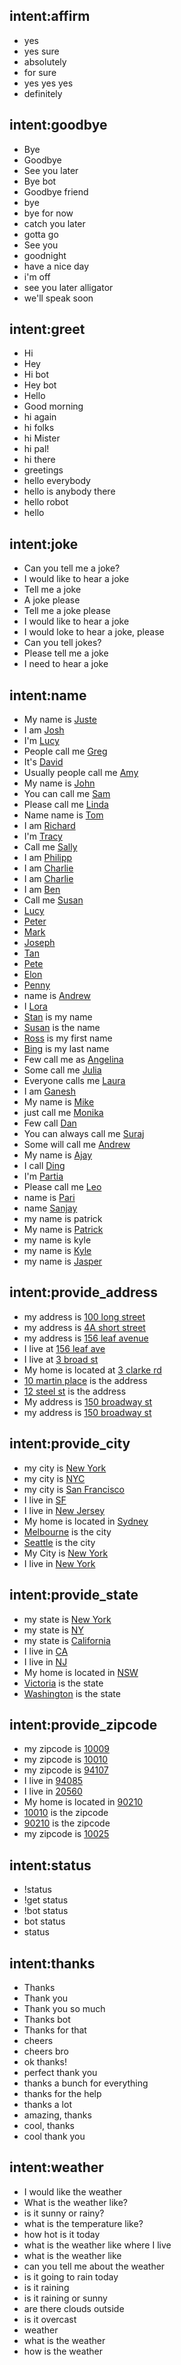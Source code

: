 ## intent:affirm
- yes
- yes sure
- absolutely
- for sure
- yes yes yes
- definitely

## intent:goodbye
- Bye
- Goodbye
- See you later
- Bye bot
- Goodbye friend
- bye
- bye for now
- catch you later
- gotta go
- See you
- goodnight
- have a nice day
- i'm off
- see you later alligator
- we'll speak soon

## intent:greet
- Hi
- Hey
- Hi bot
- Hey bot
- Hello
- Good morning
- hi again
- hi folks
- hi Mister
- hi pal!
- hi there
- greetings
- hello everybody
- hello is anybody there
- hello robot
- hello

## intent:joke
- Can you tell me a joke?
- I would like to hear a joke
- Tell me a joke
- A joke please
- Tell me a joke please
- I would like to hear a joke
- I would loke to hear a joke, please
- Can you tell jokes?
- Please tell me a joke
- I need to hear a joke

## intent:name
- My name is [Juste](name)
- I am [Josh](name)
- I'm [Lucy](name)
- People call me [Greg](name)
- It's [David](name)
- Usually people call me [Amy](name)
- My name is [John](name)
- You can call me [Sam](name)
- Please call me [Linda](name)
- Name name is [Tom](name)
- I am [Richard](name)
- I'm [Tracy](name)
- Call me [Sally](name)
- I am [Philipp](name)
- I am [Charlie](name)
- I am [Charlie](name)
- I am [Ben](name)
- Call me [Susan](name)
- [Lucy](name)
- [Peter](name)
- [Mark](name)
- [Joseph](name)
- [Tan](name)
- [Pete](name)
- [Elon](name)
- [Penny](name)
- name is [Andrew](name)
- I [Lora](name)
- [Stan](name) is my name
- [Susan](name) is the name
- [Ross](name) is my first name
- [Bing](name) is my last name
- Few call me as [Angelina](name)
- Some call me [Julia](name)
- Everyone calls me [Laura](name)
- I am [Ganesh](name)
- My name is [Mike](name)
- just call me [Monika](name)
- Few call [Dan](name)
- You can always call me [Suraj](name)
- Some will call me [Andrew](name)
- My name is [Ajay](name)
- I call [Ding](name)
- I'm [Partia](name)
- Please call me [Leo](name)
- name is [Pari](name)
- name [Sanjay](name)
- my name is patrick
- My name is [Patrick](name)
- my name is kyle
- my name is [Kyle](name)
- my name is [Jasper](name)

## intent:provide_address
- my address is [100 long street](address)
- my address is [4A short street](address)
- my address is [156 leaf avenue](address)
- I live at [156 leaf ave](address)
- I live at [3 broad st](address)
- My home is located at [3 clarke rd](address)
- [10 martin place](address) is the address
- [12 steel st](address) is the address
- My address is [150 broadway st](address)
- my address is [150 broadway st](address)

## intent:provide_city
- my city is [New York](city)
- my city is [NYC](city)
- my city is [San Francisco](city)
- I live in [SF](city)
- I live in [New Jersey](city)
- My home is located in [Sydney](city)
- [Melbourne](city) is the city
- [Seattle](city) is the city
- My City is [New York](city)
- I live in [New York](city)

## intent:provide_state
- my state is [New York](state)
- my state is [NY](state)
- my state is [California](state)
- I live in [CA](state)
- I live in [NJ](state)
- My home is located in [NSW](state)
- [Victoria](state) is the state
- [Washington](state) is the state

## intent:provide_zipcode
- my zipcode is [10009](zipcode)
- my zipcode is [10010](zipcode)
- my zipcode is [94107](zipcode)
- I live in [94085](zipcode)
- I live in [20560](zipcode)
- My home is located in [90210](zipcode)
- [10010](zipcode) is the zipcode
- [90210](zipcode) is the zipcode
- my zipcode is [10025](zipcode)

## intent:status
- !status
- !get status
- !bot status
- bot status
- status

## intent:thanks
- Thanks
- Thank you
- Thank you so much
- Thanks bot
- Thanks for that
- cheers
- cheers bro
- ok thanks!
- perfect thank you
- thanks a bunch for everything
- thanks for the help
- thanks a lot
- amazing, thanks
- cool, thanks
- cool thank you

## intent:weather
- I would like the weather
- What is the weather like?
- is it sunny or rainy?
- what is the temperature like?
- how hot is it today
- what is the weather like where I live
- what is the weather like
- can you tell me about the weather
- is it going to rain today
- is it raining
- is it raining or sunny
- are there clouds outside
- is it overcast
- weather
- what is the weather
- how is the weather
